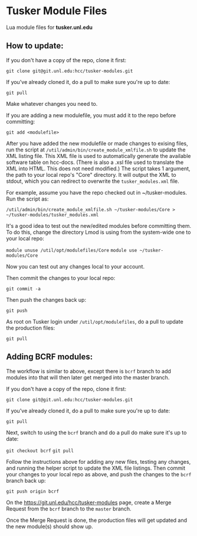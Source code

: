 Tusker Module Files
=================

Lua module files for **tusker.unl.edu**

How to update:
-------------

If you don't have a copy of the repo, clone it first:

`git clone git@git.unl.edu:hcc/tusker-modules.git`

If you've already cloned it, do a pull to make sure you're up to date:

`git pull`

Make whatever changes you need to.

If you are adding a new modulefile, you must add it to the repo before committing:

`git add <modulefile>`

After you have added the new modulefile or made changes to exising files,
run the script at `/util/admin/bin/create_module_xmlfile.sh` to update the XML listing file.
This XML file is used to automatically generate the available software table on hcc-docs.
(There is also a .xsl file used to translate the XML into HTML.  This does not need modified.)
The script takes 1 argument, the path to your local repo's "Core" directory.  It will
output the XML to stdout, which you can redirect to overwrite the `tusker_modules.xml` file.

For example, assume you have the repo checked out in ~/tusker-modules.  Run the
script as:

`/util/admin/bin/create_module_xmlfile.sh ~/tusker-modules/Core > ~/tusker-modules/tusker_modules.xml`

It's a good idea to test out the new/edited modules before committing them.
To do this, change the directory Lmod is using from the system-wide one to your
local repo:

`module unuse /util/opt/modulefiles/Core`
`module use ~/tusker-modules/Core`

Now you can test out any changes local to your account.

Then commit the changes to your local repo:

`git commit -a`

Then push the changes back up:

`git push`

As root on Tusker login under `/util/opt/modulefiles`, do a pull to update the production files:

`git pull`

Adding BCRF modules:
-------------------

The workflow is similar to above, except there is `bcrf` branch to add modules into that
will then later get merged into the master branch.

If you don't have a copy of the repo, clone it first:

`git clone git@git.unl.edu:hcc/tusker-modules.git`

If you've already cloned it, do a pull to make sure you're up to date:

`git pull`

Next, switch to using the `bcrf` branch and do a pull do make sure
it's up to date:

`git checkout bcrf`
`git pull`

Follow the instructions above for adding any new files, testing any changes,
and running the helper script to update the XML file listings.  Then commit your changes 
to your local repo as above, and push the changes to the `bcrf` branch back up:

`git push origin bcrf`

On the https://git.unl.edu/hcc/tusker-modules page, create a Merge Request from 
the `bcrf` branch to the `master` branch.

Once the Merge Request is done, the production files will get updated and the new
module(s) should show up.
